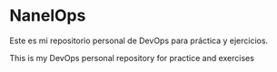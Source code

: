 # NanelOps

Este es mi repositorio personal de DevOps para práctica y ejercicios.

This is my DevOps personal repository for practice and exercises
